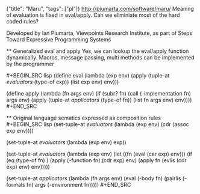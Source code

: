 {"title": "Maru", "tags": ["pl"]}
http://piumarta.com/software/maru/
Meaning of evaluation is fixed in eval/apply.
Can we eliminiate most of the hard coded rules?

Developed by Ian Piumarta, Viewpoints Research Institute, as part of
Steps Toward Expressive Programming Systems

** Generalized eval and apply
Yes, we can lookup the eval/apply function dynamically.
Macros, message passing, multi methods can be implemented by the programmer

#+BEGIN_SRC lisp
(define eval (lambda (exp env)
  (apply (tuple-at *evaluators* (type-of exp)) (list exp env) env)))

(define apply (lambda (fn args env)
  (if (subr? fn)
    (call (<subr>-implementation fn) args env)
    (apply (tuple-at *applicators* (type-of fn)) (list fn args env) env))))
#+END_SRC

** Original language sematics expressed as composition rules
#+BEGIN_SRC lisp
(set-tuple-at *evaluators* <symbol> (lambda (exp env)
  (cdr (assoc exp env))))

(set-tuple-at *evaluators* <number> (lambda (exp env)
  exp))

(set-tuple-at *evaluators* <pair> (lambda (exp env)
  (let ((fn (eval (car exp) env)))
    (if (eq (type-of fn) <fixed>)
      (apply (<fixed>-function fn) (cdr exp) env)
      (apply fn (evlis (cdr exp) env) env)))))

(set-tuple-at *applicators* <expr> (lambda (fn args env)
  (eval (<expr>-body fn) (pairlis (<expr>-formals fn) args (<expr>-environment fn)))))
#+END_SRC

